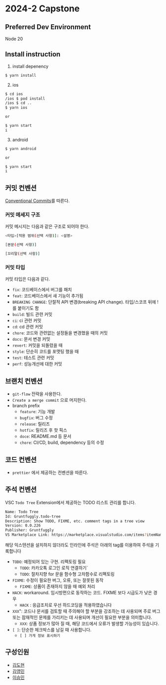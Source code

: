 # 2024-2 Capstone

## Preferred Dev Environment

Node 20

## Install instruction

1. install depenency

```bash
$ yarn install
```

2. ios

```bash
$ cd ios
/ios $ pod install
/ios $ cd ..
$ yarn ios

or

$ yarn start
i
```

3. android

```bash
$ yarn android

or

$ yarn start
i
```

## 커밋 컨벤션

[Conventional Commits](https://www.conventionalcommits.org/ko/v1.0.0/)를 따른다.

### 커밋 메세지 구조

커밋 메시지는 다음과 같은 구조로 되어야 한다.

```bash
<타입>[적용 범위(선택 사항)]: <설명>

[본문(선택 사항)]

[꼬리말(선택 사항)]
```

### 커밋 타입

커밋 타입은 다음과 같다.

- `fix`: 코드베이스에서 버그를 패치
- `feat`: 코드베이스에서 새 기능이 추가됨
- `BREAKING CHANGE`: 단절적 API 변경(breaking API change). 타입/스코프 뒤에 !를 붙이기도 함
- `build`: 빌드 관련 커밋
- `ci`: ci 관련 커밋
- `cd`: cd 관련 커밋
- `chore`: 코드와 관련없는 설정들을 변경했을 때의 커밋
- `docs`: 문서 변경 커밋
- `revert`: 커밋을 되돌렸을 때
- `style`: 단순히 코드를 포맷팅 했을 때
- `test`: 테스트 관련 커밋
- `perf`: 성능개선에 대한 커밋

## 브랜치 컨벤션

- `git-flow` 전략을 사용한다.
- `Create a merge commit` 으로 머지한다.
- branch prefix
  - `feature`: 기능 개발
  - `bugfix`: 버그 수정
  - `release`: 릴리즈
  - `hotfix`: 릴리즈 후 핫 픽스
  - `doce`: README.md 등 문서
  - `chore`: CI/CD, build, dependency 등의 수정

## 코드 컨벤션

- `prettier` 에서 제공하는 컨벤션을 따른다.

## 주석 컨벤션

VSC `Todo Tree` Extension에서 제공하는 TODO 리스트 관리를 합니다.

```bash
Name: Todo Tree
Id: Gruntfuggly.todo-tree
Description: Show TODO, FIXME, etc. comment tags in a tree view
Version: 0.0.226
Publisher: Gruntfuggly
VS Marketplace Link: https://marketplace.visualstudio.com/items?itemName=Gruntfuggly.todo-tree
```

해당 익스텐션을 설치하지 않더라도 인라인에 주석은 아래의 tag를 이용하여 주석을 기록합니다

- `TODO`: 예정되어 있는 구현. 리펙토링 필요
  - `TODO`: 카카오톡 로그인 로직 연결하기`
  - `TODO`: 절차지향 for 문을 함수형 고차함수로 리펙토링
- `FIXME`: 수정이 필요한 버그, 오류, 또는 잘못된 동작
  - `FIXME`: 상품이 존재하지 않을 때 예외 처리
- `HACK`: workaround. 임시방편으로 동작하는 코드. FIXME 보다 시급도가 낮은 경우
  - `HACK` : 응급조치로 우선 하드코딩을 적용하였습니다
- `XXX`": 코드나 문서를 검토할 때 주의해야 할 부분을 강조하는 데 사용되며 주로 버그 또는 잠재적인 문제를 가리키는 데 사용되며 개선이 필요한 부분을 의미합니다.
  - `XXX`: 상품 정보가 많아 질 때, 해당 코드에서 오류가 발생할 가능성이 있습니다.
- `[ ]`: 단순한 체크박스를 남길 때 사용합니다.
  - `[ ] 가게 정보 표시하기`

## 구성인원

- [김도현](https://github.com/l-lyun)
- [김영민](https://github.com/99mini)
- [이승민](https://github.com/itslitulinchpin2)
